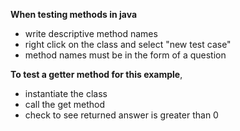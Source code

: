__When testing methods in java__

- write descriptive method names
- right click on the class and select "new test case"
- method names must be in the form of a question

__To test a getter method for this example__,

- instantiate the class
- call the get method
- check to see returned answer is greater than 0